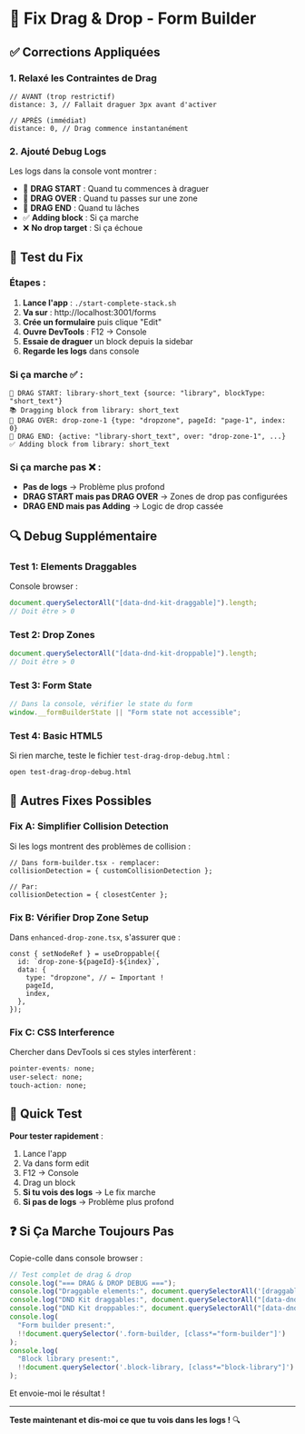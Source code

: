 # 🔧 Fix Drag & Drop - Form Builder

## ✅ **Corrections Appliquées**

### **1. Relaxé les Contraintes de Drag**

```tsx
// AVANT (trop restrictif)
distance: 3, // Fallait draguer 3px avant d'activer

// APRÈS (immédiat)
distance: 0, // Drag commence instantanément
```

### **2. Ajouté Debug Logs**

Les logs dans la console vont montrer :

- 🐛 **DRAG START** : Quand tu commences à draguer
- 🎯 **DRAG OVER** : Quand tu passes sur une zone
- 🏁 **DRAG END** : Quand tu lâches
- ✅ **Adding block** : Si ça marche
- ❌ **No drop target** : Si ça échoue

## 🧪 **Test du Fix**

### **Étapes** :

1. **Lance l'app** : `./start-complete-stack.sh`
2. **Va sur** : http://localhost:3001/forms
3. **Crée un formulaire** puis clique "Edit"
4. **Ouvre DevTools** : F12 → Console
5. **Essaie de draguer** un block depuis la sidebar
6. **Regarde les logs** dans console

### **Si ça marche** ✅ :

```
🐛 DRAG START: library-short_text {source: "library", blockType: "short_text"}
📚 Dragging block from library: short_text
🎯 DRAG OVER: drop-zone-1 {type: "dropzone", pageId: "page-1", index: 0}
🏁 DRAG END: {active: "library-short_text", over: "drop-zone-1", ...}
✅ Adding block from library: short_text
```

### **Si ça marche pas** ❌ :

- **Pas de logs** → Problème plus profond
- **DRAG START mais pas DRAG OVER** → Zones de drop pas configurées
- **DRAG END mais pas Adding** → Logic de drop cassée

## 🔍 **Debug Supplémentaire**

### **Test 1: Elements Draggables**

Console browser :

```javascript
document.querySelectorAll("[data-dnd-kit-draggable]").length;
// Doit être > 0
```

### **Test 2: Drop Zones**

```javascript
document.querySelectorAll("[data-dnd-kit-droppable]").length;
// Doit être > 0
```

### **Test 3: Form State**

```javascript
// Dans la console, vérifier le state du form
window.__formBuilderState || "Form state not accessible";
```

### **Test 4: Basic HTML5**

Si rien marche, teste le fichier `test-drag-drop-debug.html` :

```bash
open test-drag-drop-debug.html
```

## 🚀 **Autres Fixes Possibles**

### **Fix A: Simplifier Collision Detection**

Si les logs montrent des problèmes de collision :

```tsx
// Dans form-builder.tsx - remplacer:
collisionDetection = { customCollisionDetection };

// Par:
collisionDetection = { closestCenter };
```

### **Fix B: Vérifier Drop Zone Setup**

Dans `enhanced-drop-zone.tsx`, s'assurer que :

```tsx
const { setNodeRef } = useDroppable({
  id: `drop-zone-${pageId}-${index}`,
  data: {
    type: "dropzone", // ← Important !
    pageId,
    index,
  },
});
```

### **Fix C: CSS Interference**

Chercher dans DevTools si ces styles interfèrent :

```css
pointer-events: none;
user-select: none;
touch-action: none;
```

## 🎯 **Quick Test**

**Pour tester rapidement** :

1. Lance l'app
2. Va dans form edit
3. F12 → Console
4. Drag un block
5. **Si tu vois des logs** → Le fix marche
6. **Si pas de logs** → Problème plus profond

## ❓ **Si Ça Marche Toujours Pas**

Copie-colle dans console browser :

```javascript
// Test complet de drag & drop
console.log("=== DRAG & DROP DEBUG ===");
console.log("Draggable elements:", document.querySelectorAll('[draggable="true"]').length);
console.log("DND Kit draggables:", document.querySelectorAll("[data-dnd-kit-draggable]").length);
console.log("DND Kit droppables:", document.querySelectorAll("[data-dnd-kit-droppable]").length);
console.log(
  "Form builder present:",
  !!document.querySelector('.form-builder, [class*="form-builder"]')
);
console.log(
  "Block library present:",
  !!document.querySelector('.block-library, [class*="block-library"]')
);
```

Et envoie-moi le résultat !

---

**Teste maintenant et dis-moi ce que tu vois dans les logs !** 🔍
